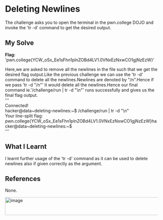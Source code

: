 # Deleting Newlines
The challenge asks you to open the terminal in the pwn.college DOJO and invoke the 'tr -d' command to get the desired output.   

## My Solve
**Flag:** 'pwn.college{YCW_oSx_Ee1sFhn1plnZOBd4LV1.0VNxEzNxwCO1gjNzEzW}'      

Here,we are asked to remove all the newlines in the file such that we get the desired flag output.Like the previous challenge we can use the 'tr -d' command to delete all the newlines.Newlines are denoted by "/n".Hence if we pass 'tr -d "/n"' it would delete all the newlines.Hence our final command ie.'/challenge/run | tr -d "\n"' runs successfully and gives us the final flag output.    
'''     
Connected!                                                                              
hacker@data~deleting-newlines:~$ /challenge/run | tr -d "\n"       
Your line-split flag: pwn.college{YCW_oSx_Ee1sFhn1plnZOBd4LV1.0VNxEzNxwCO1gjNzEzW}hacker@data~deleting-newlines:~$      
'''     

## What I Learnt
I learnt further usage of the 'tr -d' command as it can be used to delete newlines also if given correctly as the argument.    

## References
None.    

<img width="844" height="59" alt="image" src="https://github.com/user-attachments/assets/00a9f599-cdd1-411a-aeb2-b6af34f8cb37" />
